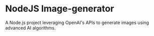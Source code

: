 # NodeJS Image-generator
 A Node.js project leveraging OpenAI's APIs to generate images using advanced AI algorithms.
